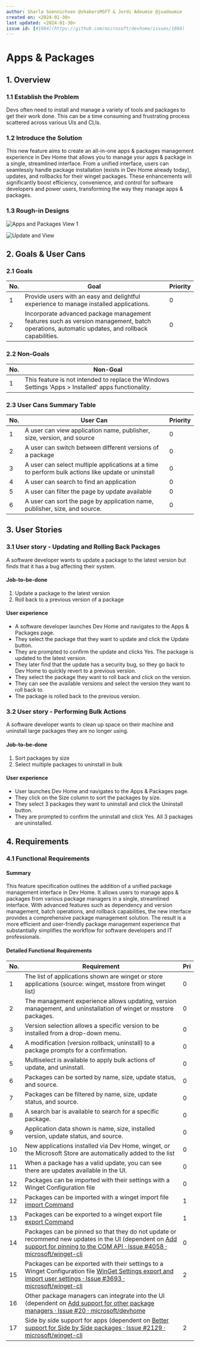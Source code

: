 ```yaml
---
author: Sharla Soennichsen @shakersMSFT & Jordi Adoumie @joadoumie
created on: <2024-01-30>
last updated: <2024-01-30>
issue id: [#1984](https://github.com/microsoft/devhome/issues/1984) 
---
```


# Apps & Packages

## 1. Overview

### 1.1 Establish the Problem

Devs often need to install and manage a variety of tools and packages to get their work done. This can be a time consuming and frustrating process scattered across various UIs and CLIs.

### 1.2 Introduce the Solution

This new feature aims to create an all-in-one apps & packages management experience in Dev Home that allows you to manage your apps & package in a single, streamlined interface. From a unified interface, users can seamlessly handle package installation (exists in Dev Home already today), updates, and rollbacks for their winget packages. These enhancements will significantly boost efficiency, convenience, and control for software developers and power users, transforming the way they manage apps & packages.

### 1.3 Rough-in Designs

![Apps and Packages View 1](apps-and-packages.png)

![Update and View](update-and-view.png)

## 2. Goals & User Cans

### 2.1 Goals

| No. | Goal | Priority |
| --- | ---- | -------- |
| 1   |   Provide users with an easy and delightful experience to manage installed applications.    |     0     |
| 2   |   Incorporate advanced package management features such as version management, batch operations, automatic updates, and rollback capabilities.    |     0     |

### 2.2 Non-Goals

| No. | Non-Goal |
| --- | -------- |
| 1   |     This feature is not intended to replace the Windows Settings 'Apps > Installed' apps functionality.     |

### 2.3 User Cans Summary Table

| No. | User Can | Priority |
| --- | -------- | -------- |
| 1   |     A user can view application name, publisher, size, version, and source      |     0     |
| 2   |    A user can switch between different versions of a package       |    0      |
| 3   |    A user can select multiple applications at a time to perform bulk actions like update or uninstall       |    0      |
| 4   |   A user can search to find an application       |      0    |
| 5   |     A user can filter the page by update available      |      0    |
| 6   |    A user can sort the page by application name, publisher, size, and source.      |    0      |

## 3. User Stories

### 3.1 User story - Updating and Rolling Back Packages

A software developer wants to update a package to the latest version but finds that it has a bug affecting their system.

#### Job-to-be-done

1. Update a package to the latest version
2. Roll back to a previous version of a package

#### User experience

- A software developer launches Dev Home and navigates to the Apps & Packages page.
- They select the package that they want to update and click the Update button.
- They are prompted to confirm the update and clicks Yes. The package is updated to the latest version.
- They later find that the update has a security bug, so they go back to Dev Home to quickly revert to a previous version.
- They select the package they want to roll back and click on the version.
- They can see the available versions and select the version they want to roll back to.
- The package is rolled back to the previous version.

### 3.2 User story - Performing Bulk Actions

A software developer wants to clean up space on their machine and uninstall large packages they are no longer using.

#### Job-to-be-done

1. Sort packages by size  
2. Select multiple packages to uninstall in bulk

#### User experience

- User launches Dev Home and navigates to the Apps & Packages page.
- They click on the Size column to sort the packages by size.
- They select 3 packages they want to uninstall and click the Uninstall button.
- They are prompted to confirm the uninstall and click Yes. All 3 packages are uninstalled.

## 4. Requirements

### 4.1 Functional Requirements

#### Summary

This feature specification outlines the addition of a unified package management interface in Dev Home. It allows users to manage apps & packages from various package managers in a single, streamlined interface. With advanced features such as dependency and version management, batch operations, and rollback capabilities, the new interface provides a comprehensive package management solution. The result is a more efficient and user-friendly package management experience that substantially simplifies the workflow for software developers and IT professionals.

#### Detailed Functional Requirements

| No. | Requirement | Pri |
| --- | ----------- | --- |
| 1   |     The list of applications shown are winget or store applications (source: winget, msstore from winget list)      |  0   |
| 2   |     The management experience allows updating, version management, and uninstallation of winget or msstore packages.          |  0   |
| 3   |     Version selection allows a specific version to be installed from a drop-down menu.       |  0   |
| 4   |     A modification (version rollback, uninstall) to a package prompts for a confirmation.         |  0   |
| 5   |     Multiselect is available to apply bulk actions of update, and uninstall.   |  0   |
| 6   |     Packages can be sorted by name, size, update status, and source.      |  0   |
| 7   |     Packages can be filtered by name, size, update status, and source.  |  0   |
| 8   |     A search bar is available to search for a specific package.  |  0   |
| 9   |     Application data shown is name, size, installed version, update status, and source.       |  0   |
| 10  |     New applications installed via Dev Home, winget, or the Microsoft Store are automatically added to the list   |  0   |
| 11  |     When a package has a valid update, you can see there are updates available in the UI.  |  0   |
| 12  |     Packages can be imported with their settings with a Winget Configuration file   |  0   |
| 12  |     Packages can be imported with a winget import file [import Command](https://learn.microsoft.com/en-us/windows/package-manager/winget/import) |  1   |
| 13  |     Packages can be exported to a winget export file [export Command](https://learn.microsoft.com/en-us/windows/package-manager/winget/export)  |  1   |
| 14  |     Packages can be pinned so that they do not update or recommend new updates in the UI (dependent on [Add support for pinning to the COM API · Issue #4058 · microsoft/winget-cli](https://github.com/microsoft/winget-cli/issues/4058)  |  0   |
| 15  |     Packages can be exported with their settings to a Winget Configuration file [WinGet Settings export and import user settings · Issue #3693 · microsoft/winget-cli](https://github.com/microsoft/winget-cli/issues/3693) | 2 |
| 16  |     Other package managers can integrate into the UI (dependent on [Add support for other package managers · Issue #20 · microsoft/devhome](https://github.com/microsoft/devhome/issues/20)
| 17  |     Side by side support for apps (dependent on [Better support for Side by Side packages · Issue #2129 · microsoft/winget-cli](https://github.com/microsoft/winget-cli/issues/2129) | 2 |
